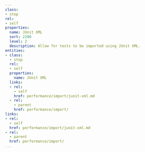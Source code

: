 ```yaml
---
class:
- stop
rel:
- self
properties:
  name: JUnit XML
  sort: 2200
  level: 2
  description: Allow for tests to be imported using JUnit XML.
entities:
- class:
  - stop
  rel:
  - self
  properties:
    name: JUnit XML
  links:
  - rel:
    - self
    href: performance/import/junit-xml.md
  - rel:
    - parent
    href: performance/import/
links:
- rel:
  - self
  href: performance/import/junit-xml.md
- rel:
  - parent
  href: performance/import/
...
```

